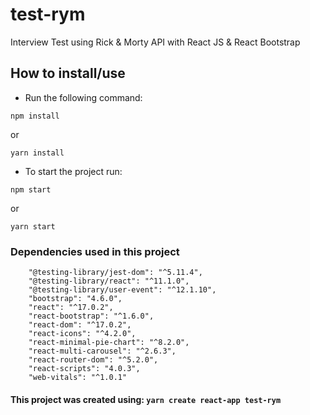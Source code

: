 # test-rym
Interview Test using Rick &amp; Morty API with React JS & React Bootstrap

## How to install/use

 - Run the following command:

```
npm install
```

or

```
yarn install
```

 - To start the project run:

```
npm start
```

or

```
yarn start
```

### Dependencies used in this project

```
    "@testing-library/jest-dom": "^5.11.4",
    "@testing-library/react": "^11.1.0",
    "@testing-library/user-event": "^12.1.10",
    "bootstrap": "4.6.0",
    "react": "^17.0.2",
    "react-bootstrap": "^1.6.0",
    "react-dom": "^17.0.2",
    "react-icons": "^4.2.0",
    "react-minimal-pie-chart": "^8.2.0",
    "react-multi-carousel": "^2.6.3",
    "react-router-dom": "^5.2.0",
    "react-scripts": "4.0.3",
    "web-vitals": "^1.0.1"
```


#### This project was created using: `yarn create react-app test-rym`